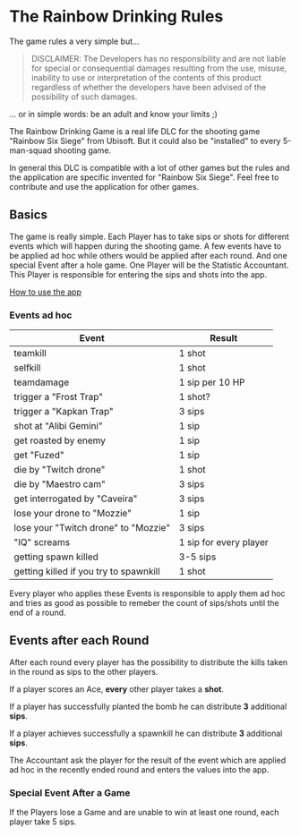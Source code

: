 # The Rainbow Drinking Rules

The game rules a very simple but...

>DISCLAIMER: The Developers has no responsibility and are not liable for special or consequential damages resulting from the use, misuse, inability to use or interpretation of the contents of this product regardless of whether the developers have been advised of the possibility of such damages.

... or in simple words: be an adult and know your limits ;)

The Rainbow Drinking Game is a real life DLC for the shooting game "Rainbow Six Siege" from Ubisoft. But it could also be "installed" to every 5-man-squad shooting game.

In general this DLC is compatible with a lot of other games but the rules and the application are specific invented for "Rainbow Six Siege". Feel free to contribute and use the application for other games.

## Basics

The game is really simple. Each Player has to take sips or shots for different events which will happen during the shooting game. A few events have to be applied ad hoc while others would be applied after each round. And one special Event after a hole game. One Player will be the Statistic Accountant. This Player is responsible for entering the sips and shots into the app.

[How to use the app](needs-to-be-created)

### Events ad hoc

| Event | Result |
|-------|--------|
| teamkill | 1 shot |
| selfkill | 1 shot |
| teamdamage | 1 sip per 10 HP |
| trigger a "Frost Trap" | 1 shot? |
| trigger a "Kapkan Trap" | 3 sips |
| shot at "Alibi Gemini" | 1 sip |
| get roasted by enemy | 1 sip |
| get "Fuzed" | 1 sip |
| die by "Twitch drone" | 1 shot |
| die by "Maestro cam" | 3 sips |
| get interrogated by "Caveira" | 3 sips |
| lose your drone to "Mozzie" | 1 sip |
| lose your "Twitch drone" to "Mozzie" | 3 sips |
| "IQ" screams | 1 sip for every player |
| getting spawn killed | 3-5 sips |
| getting killed if you try to spawnkill | 1 shot |

Every player who applies these Events is responsible to apply them ad hoc and tries as good as possible to remeber the count of sips/shots until the end of a round.

## Events after each Round

After each round every player has the possibility to distribute the kills taken in the round as sips to the other players.

If a player scores an Ace, **every** other player takes a **shot**.

If a player has successfully planted the bomb he can distribute **3** additional **sips**.

If a player achieves successfully a spawnkill he can distribute **3** additional **sips**.

The Accountant ask the player for the result of the event which are applied ad hoc in the recently ended round and enters the values into the app.

### Special Event After a Game

If the Players lose a Game and are unable to win at least one round, each player take 5 sips.